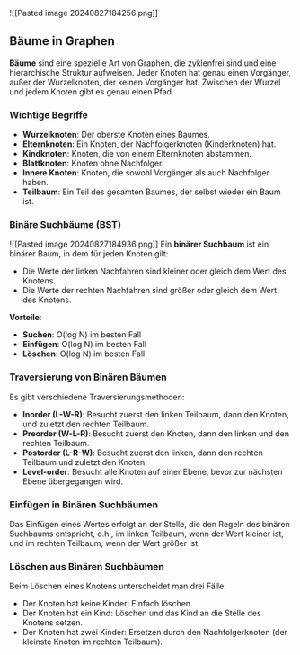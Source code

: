 ![[Pasted image 20240827184256.png]]

## Bäume in Graphen

**Bäume** sind eine spezielle Art von Graphen, die zyklenfrei sind und eine hierarchische Struktur aufweisen. Jeder Knoten hat genau einen Vorgänger, außer der Wurzelknoten, der keinen Vorgänger hat. Zwischen der Wurzel und jedem Knoten gibt es genau einen Pfad.

### Wichtige Begriffe

- **Wurzelknoten**: Der oberste Knoten eines Baumes.
- **Elternknoten**: Ein Knoten, der Nachfolgerknoten (Kinderknoten) hat.
- **Kindknoten**: Knoten, die von einem Elternknoten abstammen.
- **Blattknoten**: Knoten ohne Nachfolger.
- **Innere Knoten**: Knoten, die sowohl Vorgänger als auch Nachfolger haben.
- **Teilbaum**: Ein Teil des gesamten Baumes, der selbst wieder ein Baum ist.

### Binäre Suchbäume (BST)
![[Pasted image 20240827184936.png]]
Ein **binärer Suchbaum** ist ein binärer Baum, in dem für jeden Knoten gilt:

- Die Werte der linken Nachfahren sind kleiner oder gleich dem Wert des Knotens.
- Die Werte der rechten Nachfahren sind größer oder gleich dem Wert des Knotens.

**Vorteile**:

- **Suchen**: O(log N) im besten Fall
- **Einfügen**: O(log N) im besten Fall
- **Löschen**: O(log N) im besten Fall

### Traversierung von Binären Bäumen

Es gibt verschiedene Traversierungsmethoden:

- **Inorder (L-W-R)**: Besucht zuerst den linken Teilbaum, dann den Knoten, und zuletzt den rechten Teilbaum.
- **Preorder (W-L-R)**: Besucht zuerst den Knoten, dann den linken und den rechten Teilbaum.
- **Postorder (L-R-W)**: Besucht zuerst den linken, dann den rechten Teilbaum und zuletzt den Knoten.
- **Level-order**: Besucht alle Knoten auf einer Ebene, bevor zur nächsten Ebene übergegangen wird.

### Einfügen in Binären Suchbäumen

Das Einfügen eines Wertes erfolgt an der Stelle, die den Regeln des binären Suchbaums entspricht, d.h., im linken Teilbaum, wenn der Wert kleiner ist, und im rechten Teilbaum, wenn der Wert größer ist.

### Löschen aus Binären Suchbäumen

Beim Löschen eines Knotens unterscheidet man drei Fälle:

- Der Knoten hat keine Kinder: Einfach löschen.
- Der Knoten hat ein Kind: Löschen und das Kind an die Stelle des Knotens setzen.
- Der Knoten hat zwei Kinder: Ersetzen durch den Nachfolgerknoten (der kleinste Knoten im rechten Teilbaum).
